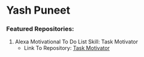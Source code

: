 # Yash Puneet

### Featured Repositories:

1. Alexa Motivational To Do List Skill: Task Motivator
   * Link To Repository: [Task Motivator](https://github.com/yashpuneet?tab=repositories)
